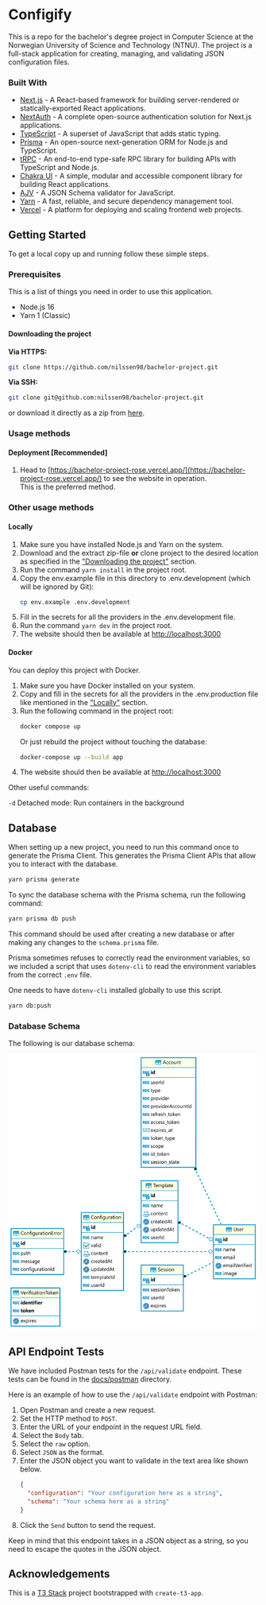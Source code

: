 # Configify

This is a repo for the bachelor's degree project in Computer Science at the Norwegian University of Science and Technology (NTNU).
The project is a full-stack application for creating, managing, and validating JSON configuration files.

### Built With
* [Next.js](https://nextjs.org/) - A React-based framework for building server-rendered or statically-exported React applications.
* [NextAuth](https://next-auth.js.org/) - A complete open-source authentication solution for Next.js applications.
* [TypeScript](https://www.typescriptlang.org) - A superset of JavaScript that adds static typing.
* [Prisma](https://www.prisma.io/) - An open-source next-generation ORM for Node.js and TypeScript.
* [tRPC](https://trpc.io/) - An end-to-end type-safe RPC library for building APIs with TypeScript and Node.js.
* [Chakra UI](https://chakra-ui.com/) - A simple, modular and accessible component library for building React applications.
* [AJV](https://ajv.js.org/) - A JSON Schema validator for JavaScript.
* [Yarn](https://yarnpkg.com/) - A fast, reliable, and secure dependency management tool.
* [Vercel](https://vercel.com/) - A platform for deploying and scaling frontend web projects.

## Getting Started

To get a local copy up and running follow these simple steps.

### Prerequisites

This is a list of things you need in order to use this application.

* Node.js 16
* Yarn 1 (Classic)

#### Downloading the project

**Via HTTPS:**
```sh
git clone https://github.com/nilssen98/bachelor-project.git
```
**Via SSH:**
```sh
git clone git@github.com:nilssen98/bachelor-project.git
```
or download it directly as a zip from [here](https://github.com/nilssen98/bachelor-project/archive/refs/heads/master.zip).

### Usage methods

#### Deployment [Recommended]

1. Head to [https://bachelor-project-rose.vercel.app/](https://bachelor-project-rose.vercel.app/)
   to see the website in operation. <br>
   This is the preferred method.

### Other usage methods

#### Locally

1. Make sure you have installed Node.js and Yarn on the system.
2. Download and the extract zip-file **or** clone project to the desired location as specified in the ["Downloading the project"](#downloading-the-project) section.
3. Run the command `yarn install` in the project root.
4. Copy the env.example file in this directory to .env.development (which will be ignored by Git):
    ```bash
    cp env.example .env.development
    ```
5. Fill in the secrets for all the providers in the .env.development file.
6. Run the command `yarn dev` in the project root.
7. The website should then be available at [http://localhost:3000](http://localhost:3000)

#### Docker

You can deploy this project with Docker.

1. Make sure you have Docker installed on your system.
2. Copy and fill in the secrets for all the providers in the .env.production file like mentioned in the ["Locally"](#locally) section.
3. Run the following command in the project root:
   ```bash
   docker compose up
   ```
   Or just rebuild the project without touching the database:
   ```bash
   docker-compose up --build app
   ```
4. The website should then be available at [http://localhost:3000](http://localhost:3000)

Other useful commands:

`-d` Detached mode: Run containers in the background


## Database

When setting up a new project, you need to run this command once to generate the Prisma Client.
This generates the Prisma Client APIs that allow you to interact with the database.

```bash
yarn prisma generate
```

To sync the database schema with the Prisma schema, run the following command:

```bash
yarn prisma db push
```

This command should be used after creating a new database or after making any changes to the `schema.prisma` file.

Prisma sometimes refuses to correctly read the environment variables, so we included a script that uses `dotenv-cli` to read the environment variables from the correct `.env` file.

One needs to have `dotenv-cli` installed globally to use this script.

```bash
yarn db:push
```

### Database Schema

The following is our database schema:

<img src="docs/images/DB-schema.svg" alt="An image of the database schema" width="700"/>

## API Endpoint Tests

We have included Postman tests for the `/api/validate` endpoint. 
These tests can be found in the [docs/postman](docs/postman) directory.

Here is an example of how to use the `/api/validate` endpoint with Postman:

1. Open Postman and create a new request.
2. Set the HTTP method to `POST`.
3. Enter the URL of your endpoint in the request URL field.
4. Select the `Body` tab.
5. Select the `raw` option.
6. Select `JSON` as the format.
7. Enter the JSON object you want to validate in the text area like shown below.
   ```json
   {
     "configuration": "Your configuration here as a string",
     "schema": "Your schema here as a string"
   }
   ```
8. Click the `Send` button to send the request.

Keep in mind that this endpoint takes in a JSON object as a string, so you need to escape the quotes in the JSON object.

## Acknowledgements

This is a [T3 Stack](https://create.t3.gg/) project bootstrapped with `create-t3-app`.
